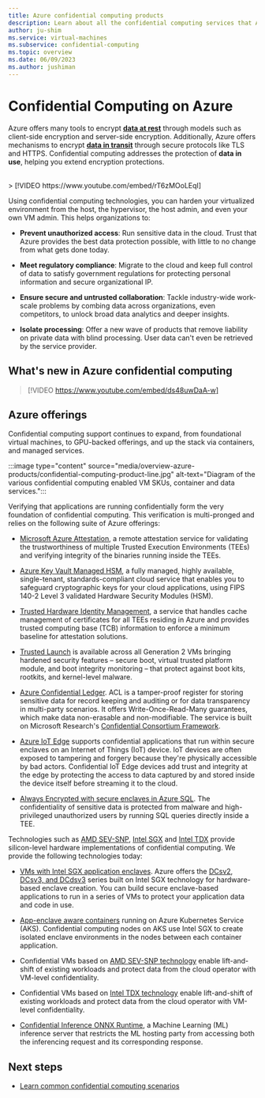 ```yaml
---
title: Azure confidential computing products
description: Learn about all the confidential computing services that Azure provides
author: ju-shim
ms.service: virtual-machines
ms.subservice: confidential-computing
ms.topic: overview
ms.date: 06/09/2023
ms.author: jushiman
---
```


# Confidential Computing on Azure

Azure offers many tools to encrypt [**data at rest**](../security/fundamentals/encryption-atrest.md) through models such as client-side encryption and server-side encryption. Additionally, Azure offers mechanisms to encrypt [**data in transit**](../security/fundamentals/data-encryption-best-practices.md#protect-data-in-transit) through secure protocols like TLS and HTTPS. Confidential computing addresses the protection of **data in use**, helping you extend encryption protections.

<br>
> [!VIDEO https://www.youtube.com/embed/rT6zMOoLEqI]

Using confidential computing technologies, you can harden your virtualized environment from the host, the hypervisor, the host admin, and even your own VM admin. This helps organizations to:

- **Prevent unauthorized access**: Run sensitive data in the cloud. Trust that Azure provides the best data protection possible, with little to no change from what gets done today.

- **Meet regulatory compliance**: Migrate to the cloud and keep full control of data to satisfy government regulations for protecting personal information and secure organizational IP.

- **Ensure secure and untrusted collaboration**: Tackle industry-wide work-scale problems by combing data across organizations, even competitors, to unlock broad data analytics and deeper insights.

- **Isolate processing**: Offer a new wave of products that remove liability on private data with blind processing. User data can't even be retrieved by the service provider.

## What's new in Azure confidential computing

> [!VIDEO https://www.youtube.com/embed/ds48uwDaA-w]

## Azure offerings

Confidential computing support continues to expand, from foundational virtual machines, to GPU-backed offerings, and up the stack via containers, and managed services. 

:::image type="content" source="media/overview-azure-products/confidential-computing-product-line.jpg" alt-text="Diagram of the various confidential computing enabled VM SKUs, container and data services.":::

Verifying that applications are running confidentially form the very foundation of confidential computing. This verification is multi-pronged and relies on the following suite of Azure offerings:

- [Microsoft Azure Attestation](../attestation/overview.md), a remote attestation service for validating the trustworthiness of multiple Trusted Execution Environments (TEEs) and verifying integrity of the binaries running inside the TEEs.

- [Azure Key Vault Managed HSM](../key-vault/managed-hsm/index.yml), a fully managed, highly available, single-tenant, standards-compliant cloud service that enables you to safeguard cryptographic keys for your cloud applications, using FIPS 140-2 Level 3 validated Hardware Security Modules (HSM).

- [Trusted Hardware Identity Management](../security/fundamentals/trusted-hardware-identity-management.md), a service that handles cache management of certificates for all TEEs residing in Azure and provides trusted computing base (TCB) information to enforce a minimum baseline for attestation solutions.

- [Trusted Launch](../virtual-machines/trusted-launch.md) is available across all Generation 2 VMs bringing hardened security features – secure boot, virtual trusted platform module, and boot integrity monitoring – that protect against boot kits, rootkits, and kernel-level malware.

- [Azure Confidential Ledger](../confidential-ledger/overview.md). ACL is a tamper-proof register for storing sensitive data for record keeping and auditing or for data transparency in multi-party scenarios. It offers Write-Once-Read-Many guarantees, which make data non-erasable and non-modifiable. The service is built on Microsoft Research's [Confidential Consortium Framework](https://www.microsoft.com/research/project/confidential-consortium-framework/).

- [Azure IoT Edge](../iot-edge/deploy-confidential-applications.md) supports confidential applications that run within secure enclaves on an Internet of Things (IoT) device. IoT devices are often exposed to tampering and forgery because they're physically accessible by bad actors. Confidential IoT Edge devices add trust and integrity at the edge by protecting the access to data captured by and stored inside the device itself before streaming it to the cloud.

- [Always Encrypted with secure enclaves in Azure SQL](/sql/relational-databases/security/encryption/always-encrypted-enclaves). The confidentiality of sensitive data is protected from malware and high-privileged unauthorized users by running SQL queries directly inside a TEE. 

Technologies such as [AMD SEV-SNP](https://www.amd.com/en/processors/amd-secure-encrypted-virtualization), [Intel SGX](https://www.intel.com.au/content/www/au/en/architecture-and-technology/software-guard-extensions-enhanced-data-protection.html) and [Intel TDX](https://www.intel.com/content/www/us/en/developer/tools/trust-domain-extensions/overview.html) provide silicon-level hardware implementations of confidential computing. We provide the following technologies today:

- [VMs with Intel SGX application enclaves](confidential-computing-enclaves.md). Azure offers the [DCsv2](../virtual-machines/dcv2-series.md), [DCsv3, and DCdsv3](../virtual-machines/dcv3-series.md) series built on Intel SGX technology for hardware-based enclave creation. You can build secure enclave-based applications to run in a series of VMs to protect your application data and code in use.

- [App-enclave aware containers](enclave-aware-containers.md) running on Azure Kubernetes Service (AKS). Confidential computing nodes on AKS use Intel SGX to create isolated enclave environments in the nodes between each container application.

- Confidential VMs based on [AMD SEV-SNP technology](https://azure.microsoft.com/blog/azure-and-amd-enable-lift-and-shift-confidential-computing/) enable lift-and-shift of existing workloads and protect data from the cloud operator with VM-level confidentiality.

- Confidential VMs based on [Intel TDX technology](https://azure.microsoft.com/blog/azure-confidential-computing-on-4th-gen-intel-xeon-scalable-processors-with-intel-tdx/) enable lift-and-shift of existing workloads and protect data from the cloud operator with VM-level confidentiality.

- [Confidential Inference ONNX Runtime](https://github.com/microsoft/onnx-server-openenclave), a Machine Learning (ML) inference server that restricts the ML hosting party from accessing both the inferencing request and its corresponding response.

## Next steps

- [Learn common confidential computing scenarios](use-cases-scenarios.md)
